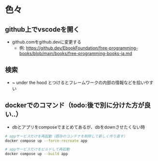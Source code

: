 # 色々
## github上でvscodeを開く
* github.comをgithub.devに変更する
    * 例: https://github.dev/EbookFoundation/free-programming-books/blob/main/books/free-programming-books-ja.md

## 検索
* ~ under the hood とつけるとフレームワークの内部の情報などを拾いやすい

## dockerでのコマンド（todo:後で別に分けた方が良い..）
* dbとアプリをcomposeでまとめてあるが、dbをdownさせたくない時
```bash
# appサービスだけを再起動（既存のコンテナを削除して新しく作り直す）
docker compose up --force-recreate app

# appサービスだけをビルドして再起動
docker compose up --build app
```